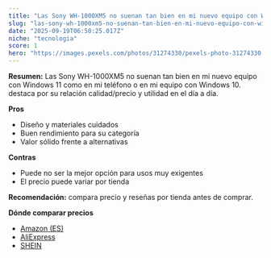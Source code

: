 ```yaml
---
title: "Las Sony WH-1000XM5 no suenan tan bien en mi nuevo equipo con Windows 11 como en mi teléfono o en mi equipo con Windows 10."
slug: "las-sony-wh-1000xm5-no-suenan-tan-bien-en-mi-nuevo-equipo-con-windows-11-como-en"
date: "2025-09-19T06:50:25.017Z"
niche: "tecnologia"
score: 1
hero: "https://images.pexels.com/photos/31274330/pexels-photo-31274330.jpeg?auto=compress&cs=tinysrgb&fit=crop&h=627&w=1200&auto=compress&cs=tinysrgb&w=1200&h=675&fit=crop"
---
```


**Resumen:** Las Sony WH-1000XM5 no suenan tan bien en mi nuevo equipo con Windows 11 como en mi teléfono o en mi equipo con Windows 10. destaca por su relación calidad/precio y utilidad en el día a día.

**Pros**
- Diseño y materiales cuidados
- Buen rendimiento para su categoría
- Valor sólido frente a alternativas

**Contras**
- Puede no ser la mejor opción para usos muy exigentes
- El precio puede variar por tienda

**Recomendación:** compara precio y reseñas por tienda antes de comprar.

**Dónde comparar precios**
- [Amazon (ES)](https://www.amazon.es/s?k=Las%20Sony%20WH-1000XM5%20no%20suenan%20tan%20bien%20en%20mi%20nuevo%20equipo%20con%20Windows%2011%20como%20en%20mi%20tel%C3%A9fono%20o%20en%20mi%20equipo%20con%20Windows%2010.&tag=teknovashop25-21)
- [AliExpress](https://www.aliexpress.com/wholesale?SearchText=Las%20Sony%20WH-1000XM5%20no%20suenan%20tan%20bien%20en%20mi%20nuevo%20equipo%20con%20Windows%2011%20como%20en%20mi%20tel%C3%A9fono%20o%20en%20mi%20equipo%20con%20Windows%2010.)
- [SHEIN](https://www.shein.com/pdsearch/Las%20Sony%20WH-1000XM5%20no%20suenan%20tan%20bien%20en%20mi%20nuevo%20equipo%20con%20Windows%2011%20como%20en%20mi%20tel%C3%A9fono%20o%20en%20mi%20equipo%20con%20Windows%2010.)